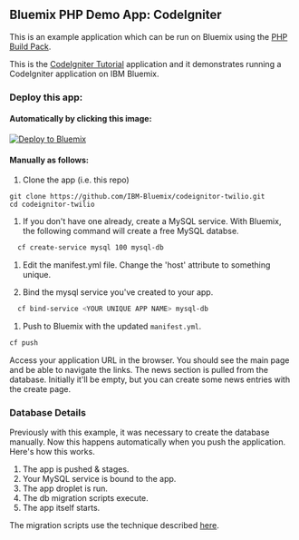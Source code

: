 ## Bluemix PHP Demo App: CodeIgniter

This is an example application which can be run on Bluemix using the [PHP Build Pack].

This is the [CodeIgniter Tutorial] application and it demonstrates running a CodeIgniter application on IBM Bluemix.

### Deploy this app:

####  Automatically by clicking this image: 

[![Deploy to Bluemix](https://bluemix.net/deploy/button.png)](https://bluemix.net/deploy)

#### Manually as follows:

1. Clone the app (i.e. this repo)

  ```
  git clone https://github.com/IBM-Bluemix/codeignitor-twilio.git
  cd codeignitor-twilio
  ```

1. If you don't have one already, create a MySQL service.  With Bluemix, the following command will create a free MySQL databse.

  ```bash
    cf create-service mysql 100 mysql-db
  ```

1. Edit the manifest.yml file.  Change the 'host' attribute to something unique.

1. Bind the mysql service you've created to your app.

  ```bash
    cf bind-service <YOUR UNIQUE APP NAME> mysql-db
  ```  

1. Push to Bluemix with the updated `manifest.yml`.

  ```bash
  cf push
  ```  

  Access your application URL in the browser.  You should see the main page and be able to navigate the links.  The news section is pulled from the database.  Initially it'll be empty, but you can create some news entries with the create page.

### Database Details

Previously with this example, it was necessary to create the database manually.  Now this happens automatically when you push the application.  Here's how this works.

1. The app is pushed & stages.
1. Your MySQL service is bound to the app.
1. The app droplet is run.
1. The db migration scripts execute.
1. The app itself starts.

The migration scripts use the technique described [here](http://zacharyflower.com/2013/08/12/getting-started-with-codeigniter-migrations/).



[CodeIgniter Tutorial]:http://ellislab.com/codeigniter/user-guide/tutorial/index.html
[PHP Build Pack]:https://github.com/cloudfoundry/php-buildpack.git
[PHPMyAdmin]:https://github.com/dmikusa-pivotal/cf-ex-phpmyadmin
[MySQL client]:http://dev.mysql.com/doc/refman/5.6/en/mysql.html

